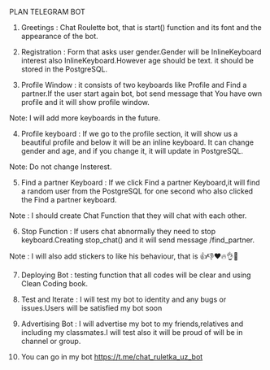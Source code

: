 PLAN TELEGRAM BOT

1. Greetings : Chat Roulette bot, that is start() function and its font and the appearance of the bot.

2. Registration : Form that asks user gender.Gender will be InlineKeyboard interest also InlineKeyboard.However age should be text. it should be stored in the PostgreSQL.

3. Profile Window : it consists of two keyboards like Profile and Find a partner.If the user start again bot, bot send message  that You have own profile and it will show profile window.

Note: I will add more keyboards in the future.

4. Profile keyboard : If we go to the profile section, it will show us a beautiful profile and below it will be an inline keyboard. It can change gender and age, and if you change it, it will update in PostgreSQL.

Note: Do not change Insterest.

5. Find a partner Keyboard : If we click Find a partner Keyboard,it will find a random user from the PostgreSQL for one second who also clicked the Find a partner keyboard.

Note : I should create Chat Function that they will chat with each other.

6. Stop Function : If users chat abnormally they need to stop keyboard.Creating stop_chat() and it will send message /find_partner.

Note : I will also add stickers to like his behaviour, that is 👍👎♥️🔥👌🚫

7. Deploying Bot : testing function that all codes will be clear and using Clean Coding book.

8. Test and Iterate : I will test my bot to identity and any bugs or issues.Users will be  satisfied my bot soon

9. Advertising Bot : I will advertise my bot to my friends,relatives and including my classmates.I will test also it will be proud of will be in channel or group.

10. You can go in my bot https://t.me/chat_ruletka_uz_bot


